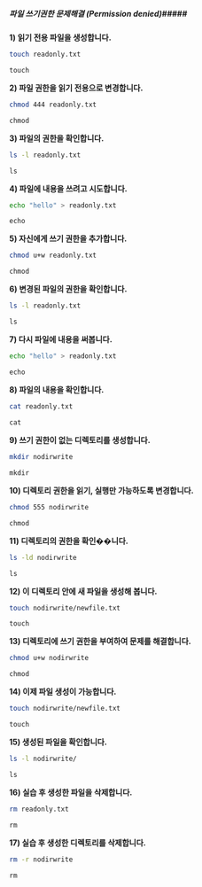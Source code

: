 ##### 파일 쓰기권한 문제해결 (Permission denied)#####

**1) 읽기 전용 파일을 생성합니다.**
```bash
touch readonly.txt
```
```tech
touch
```

**2) 파일 권한을 읽기 전용으로 변경합니다.**
```bash
chmod 444 readonly.txt
```
```tech
chmod
```

**3) 파일의 권한을 확인합니다.**
```bash
ls -l readonly.txt
```
```tech
ls
```

**4) 파일에 내용을 쓰려고 시도합니다.**
```bash
echo "hello" > readonly.txt
```
```tech
echo
```

**5) 자신에게 쓰기 권한을 추가합니다.**
```bash
chmod u+w readonly.txt
```
```tech
chmod
```

**6) 변경된 파일의 권한을 확인합니다.**
```bash
ls -l readonly.txt
```
```tech
ls
```

**7) 다시 파일에 내용을 써봅니다.**
```bash
echo "hello" > readonly.txt
```
```tech
echo
```

**8) 파일의 내용을 확인합니다.**
```bash
cat readonly.txt
```
```tech
cat
```

**9) 쓰기 권한이 없는 디렉토리를 생성합니다.**
```bash
mkdir nodirwrite
```
```tech
mkdir
```

**10) 디렉토리 권한을 읽기, 실행만 가능하도록 변경합니다.**
```bash
chmod 555 nodirwrite
```
```tech
chmod
```

**11) 디렉토리의 권한을 확인��니다.**
```bash
ls -ld nodirwrite
```
```tech
ls
```

**12) 이 디렉토리 안에 새 파일을 생성해 봅니다.**
```bash
touch nodirwrite/newfile.txt
```
```tech
touch
```

**13) 디렉토리에 쓰기 권한을 부여하여 문제를 해결합니다.**
```bash
chmod u+w nodirwrite
```
```tech
chmod
```

**14) 이제 파일 생성이 가능합니다.**
```bash
touch nodirwrite/newfile.txt
```
```tech
touch
```

**15) 생성된 파일을 확인합니다.**
```bash
ls -l nodirwrite/
```
```tech
ls
```

**16) 실습 후 생성한 파일을 삭제합니다.**
```bash
rm readonly.txt
```
```tech
rm
```

**17) 실습 후 생성한 디렉토리를 삭제합니다.**
```bash
rm -r nodirwrite
```
```tech
rm
```